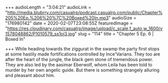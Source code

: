 +++
audioLength = "3:04:21"
audioLink = "http://media.blubrry.com/casualrp/podcast.casualrp.com/public/Chapter%205%20Ep.%206%20%7C%20Boxed%20In.mp3"
audioSize = "176980142"
date = 2020-02-07T23:08:55Z
featuredImage = "https://res.cloudinary.com/casualrp/image/upload/c_scale,f_auto,w_1600/v1578048862/P1010579_ss1oj3.jpg"
slug = "114"
title = "Chapter 5 Ep. 6 | Boxed In"

+++
While heading towards the ziggurat in the swamp the party first stops at some hastily made fortifications controlled by Ince'Varians. They too are after the heart of the jungle, the black gem stone of tremendous power. They are also led by the aasimar Eberwolf, whom Leila has been told to murder by her own angelic guide. But there is something strangely alluring and pleasant about him.